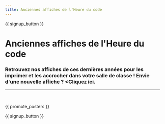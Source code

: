 ```yaml
---
title: Anciennes affiches de l'Heure du code
---
```


{{ signup_button }}

# Anciennes affiches de l'Heure du code

### Retrouvez nos affiches de ces dernières années pour les imprimer et les accrocher dans votre salle de classe ! Envie d'une nouvelle affiche ? <Cliquez ici</a>.

* * *

<br />

{{ promote_posters }}

{{ signup_button }}